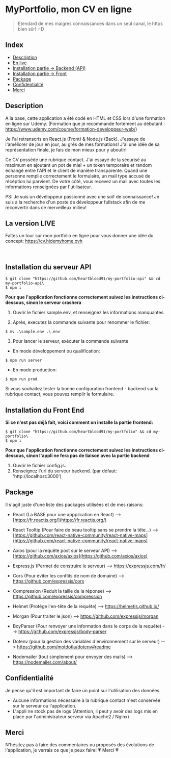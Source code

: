 # MyPortfolio, mon CV en ligne

> Etendard de mes maigres connaissances dans un seul canal, le https bien sûr! :-D

## Index

- [Description](#description)
- [En live](#enlive)
- [Installation partie -> Backend (API)](#installation-api)
- [Installation partie -> Front](#installation-front)
- [Package](#package)
- [Confidentialité](#confidentialité)
- [Merci](#merci)

## Description

A la base, cette application a été codé en HTML et CSS lors d'une formation en ligne sur Udemy. (Formation que je recommande fortement au débutant : https://www.udemy.com/course/formation-developpeur-web/)

Je l'ai retranscris en React.js (Front) & Node.js (Back). J'essaye de l'améliorer de jour en jour, au grés de mes formations! J'ai une idée de sa représentation finale, je fais de mon mieux pour y aboutir!

Ce CV possède une rubrique contact. J'ai essayé de la sécurisé au maximum en ajoutant un pot de miel + un token temporaire et random échangé entre l'API et le client de manière transparente. Quand une personne remplie correctement le formulaire, un mail type accusé de récéption lui parvient. De votre côté, vous recevez un mail avec toutes les informations renseignées par l'utilisateur.

PS: Je suis un dévéloppeur passionné avec une soif de connaissance! Je suis à la recherche d'un poste de développeur fullstack afin de me reconvertir dans ce merveilleux milieu!

<section id="enlive">

## La version LIVE

Faîtes un tour sur mon portfolio en ligne pour vous donner une idée du concept: https://cv.hidemyhome.ovh

<br>

 <section id="installation-api">

## Installation du serveur API

```shell
$ git clone "https://github.com/heartblood91/my-portfolio-api" && cd my-portfolio-api\
$ npm i
```

**Pour que l'application fonctionne correctement suivez les instructions ci-dessous, sinon le serveur crashera**

1. Ouvrir le fichier sample.env, et renseignez les informations manquantes.

2. Après, executez la commande suivante pour renommer le fichier:

```shell
$ mv .\sample.env .\.env
```

3. Pour lancer le serveur, exécuter la commande suivante

- En mode développement ou qualification:

```shell
$ npm run server
```

- En mode production:

```shell
$ npm run prod
```

Si vous souhaitez tester la bonne configuration frontend - backend sur la rubrique contact, vous pouvez remplir le formulaire.

 <section id="installation-front">

## Installation du Front End

**Si ce n'est pas déjà fait, voici comment on installe la partie frontend:**

```shell
$ git clone "https://github.com/heartblood91/my-portfolio" && cd my-portfolio\
$ npm i
```

**Pour que l'application fonctionne correctement suivez les instructions ci-dessous, sinon l'appli ne fera pas de liaison avec la partie backend**

1. Ouvrir le fichier config.js.
2. Renseignez l'url du serveur backend. (par défaut: 'http://localhost:3000')

## Package

Il s'agit juste d'une liste des packages utilisées et de mes raisons:

- React (La BASE pour une appplication en React) -->[https://fr.reactjs.org/](https://fr.reactjs.org/)
- React Tooltip (Pour faire de beau tooltip sans se prendre la tête...) --> [https://github.com/react-native-community/react-native-maps](https://github.com/react-native-community/react-native-maps)
- Axios (pour la requête post sur le serveur API) --> [https://github.com/axios/axios](https://github.com/axios/axios)

- Express.js (Permet de construire le serveur) --> https://expressjs.com/fr/
- Cors (Pour éviter les conflits de nom de domaine) --> https://github.com/expressjs/cors
- Compression (Reduit la taille de la réponse) --> https://github.com/expressjs/compression
- Helmet (Protège l'en-tête de la requête) --> https://helmetjs.github.io/
- Morgan (Pour traiter le json) --> https://github.com/expressjs/morgan
- BoyParser (Pour renvoyer une information dans le corps de la requête) --> https://github.com/expressjs/body-parser
- Dotenv (pour la gestion des variables d'environnement sur le serveur) --> https://github.com/motdotla/dotenv#readme
- Nodemailer (tout simplement pour envoyer des mails) --> https://nodemailer.com/about/

## Confidentialité

Je pense qu'il est important de faire un point sur l'utilisation des données.

- Aucune informations nécessaire à la rubrique contact n'est conservée sur le serveur ou l'application.
- L'appli ne stock pas de logs (Attention, il peut y avoir des logs mis en place par l'administrateur serveur via Apache2 / Nginx)

## Merci

N'hésitez pas à faire des commentaires ou proposés des évolutions de l'application, je verrais ce que je peux faire!
:heartpulse: Merci :heartpulse:
